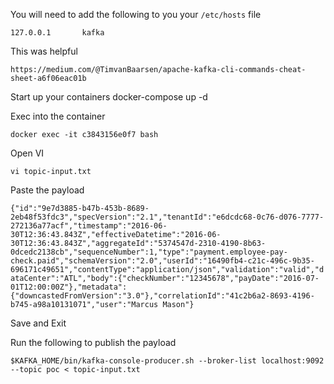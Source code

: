 You will need to add the following to you your `/etc/hosts` file

`127.0.0.1       kafka`

This was helpful

`https://medium.com/@TimvanBaarsen/apache-kafka-cli-commands-cheat-sheet-a6f06eac01b`

Start up your containers
docker-compose up -d

Exec into the container

`docker exec -it c3843156e0f7 bash`

Open VI

`vi topic-input.txt`

Paste the payload

`{"id":"9e7d3885-b47b-453b-8689-2eb48f53fdc3","specVersion":"2.1","tenantId":"e6dcdc68-0c76-d076-7777-272136a77acf","timestamp":"2016-06-30T12:36:43.843Z","effectiveDatetime":"2016-06-30T12:36:43.843Z","aggregateId":"5374547d-2310-4190-8b63-0dcedc2138cb","sequenceNumber":1,"type":"payment.employee-pay-check.paid","schemaVersion":"2.0","userId":"16490fb4-c21c-496c-9b35-696171c49651","contentType":"application/json","validation":"valid","dataCenter":"ATL","body":{"checkNumber":"12345678","payDate":"2016-07-01T12:00:00Z"},"metadata":{"downcastedFromVersion":"3.0"},"correlationId":"41c2b6a2-8693-4196-b745-a98a10131071","user":"Marcus Mason"}`

Save and Exit

Run the following to publish the payload

`$KAFKA_HOME/bin/kafka-console-producer.sh --broker-list localhost:9092 --topic poc < topic-input.txt`
